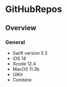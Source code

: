 # GitHubRepos

## Overview

### General

- Swift version 5.3
- iOS 14
- Xcode 12.4
- MacOS 11.3b
- UIKit
- Combine